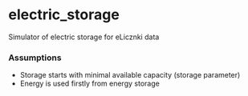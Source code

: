 # electric_storage
Simulator of electric storage for eLicznki data

### Assumptions
- Storage starts with minimal available capacity (storage parameter)
- Energy is used firstly from energy storage
